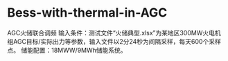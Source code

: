 # Bess-with-thermal-in-AGC
AGC火储联合调频
输入条件：测试文件“火储典型.xlsx”为某地区300MW火电机组AGC目标/实际出力等参数，输入文件以2分24秒为间隔采样，每天600个采样点。
储能配置：18MWW/9MWh储能系统。
